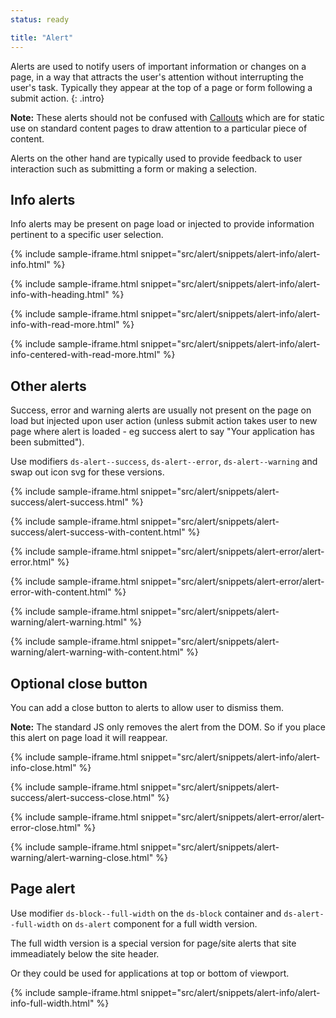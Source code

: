 ```yaml
---
status: ready

title: "Alert"
---
```


Alerts are used to notify users of important information or changes on a page, in a way that attracts the user's attention without interrupting the user's task. Typically they appear at the top of a page or form following a submit action.
{: .intro}

**Note:** These alerts should not be confused with [Callouts](callout.html) which are for static use on standard content pages to draw attention to a particular piece of content. 

Alerts on the other hand are typically used to provide feedback to user interaction such as submitting a form or making a selection.

## Info alerts

Info alerts may be present on page load or injected to provide information pertinent to a specific user selection.

{% include sample-iframe.html snippet="src/alert/snippets/alert-info/alert-info.html" %}

{% include sample-iframe.html snippet="src/alert/snippets/alert-info/alert-info-with-heading.html" %}

{% include sample-iframe.html snippet="src/alert/snippets/alert-info/alert-info-with-read-more.html" %}

{% include sample-iframe.html snippet="src/alert/snippets/alert-info/alert-info-centered-with-read-more.html" %}

## Other alerts

Success, error and warning alerts are usually not present on the page on load but injected upon user action (unless submit action takes user to new page where alert is loaded - eg success alert to say "Your application has been submitted").

Use modifiers `ds-alert--success`, `ds-alert--error`, `ds-alert--warning` and swap out icon svg for these versions.


{% include sample-iframe.html snippet="src/alert/snippets/alert-success/alert-success.html" %}

{% include sample-iframe.html snippet="src/alert/snippets/alert-success/alert-success-with-content.html" %}

{% include sample-iframe.html snippet="src/alert/snippets/alert-error/alert-error.html" %}

{% include sample-iframe.html snippet="src/alert/snippets/alert-error/alert-error-with-content.html" %}

{% include sample-iframe.html snippet="src/alert/snippets/alert-warning/alert-warning.html" %}

{% include sample-iframe.html snippet="src/alert/snippets/alert-warning/alert-warning-with-content.html" %}

## Optional close button

You can add a close button to alerts to allow user to dismiss them. 

**Note:** The standard JS only removes the alert from the DOM. So if you place this alert on page load it will reappear.

{% include sample-iframe.html snippet="src/alert/snippets/alert-info/alert-info-close.html" %}

{% include sample-iframe.html snippet="src/alert/snippets/alert-success/alert-success-close.html" %}

{% include sample-iframe.html snippet="src/alert/snippets/alert-error/alert-error-close.html" %}

{% include sample-iframe.html snippet="src/alert/snippets/alert-warning/alert-warning-close.html" %}

## Page alert

Use modifier `ds-block--full-width` on the `ds-block` container and `ds-alert--full-width` on `ds-alert` component for a full width version.

The full width version is a special version for page/site alerts that site immeadiately below the site header. 

Or they could be used for applications at top or bottom of viewport.

{% include sample-iframe.html snippet="src/alert/snippets/alert-info/alert-info-full-width.html" %}
